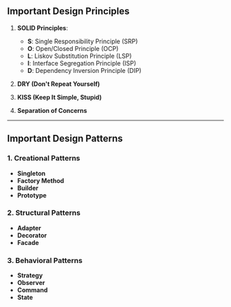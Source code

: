 ## **Important Design Principles**
1. **SOLID Principles**:
   - **S**: Single Responsibility Principle (SRP)  
   - **O**: Open/Closed Principle (OCP)  
   - **L**: Liskov Substitution Principle (LSP)
   - **I**: Interface Segregation Principle (ISP)
   - **D**: Dependency Inversion Principle (DIP)  

2. **DRY (Don't Repeat Yourself)**  
3. **KISS (Keep It Simple, Stupid)**  
4. **Separation of Concerns**  

---

## **Important Design Patterns**

### 1. **Creational Patterns**
   - **Singleton**  
   - **Factory Method**  
   - **Builder** 
   - **Prototype** 

### 2. **Structural Patterns**
   - **Adapter**  
   - **Decorator**  
   - **Facade**  

### 3. **Behavioral Patterns**
   - **Strategy**  
   - **Observer**  
   - **Command**  
   - **State**  